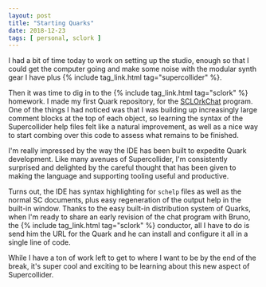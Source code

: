 ```yaml
---
layout: post
title: "Starting Quarks"
date: 2018-12-23
tags: [ personal, sclork ]
---
```


I had a bit of time today to work on setting up the studio, enough so that I
could get the computer going and make some noise with the modular synth gear
I have plus {% include tag_link.html tag="supercollider" %}.

Then it was time to dig in to the {% include tag_link.html tag="sclork" %}
homework. I made my first Quark repository, for the
[SCLOrkChat](https://github.com/lnihlen/SCLOrkChat) program. One of the things
I had noticed was that I was building up increasingly large comment blocks
at the top of each object, so learning the syntax of the Supercollider help
files felt like a natural improvement, as well as a nice way to start combing
over this code to assess what remains to be finished.

I'm really impressed by the way the IDE has been built to expedite Quark
development. Like many avenues of Supercollider, I'm consistently surprised and
delighted by the careful thought that has been given to making the language and
supporting tooling useful and productive.

Turns out, the IDE has syntax highlighting for `schelp` files as well as the
normal SC documents, plus easy regeneration of the output help in the built-in
window. Thanks to the easy built-in distribution system of Quarks, when I'm
ready to share an early revision of the chat program with Bruno, the
{% include tag_link.html tag="sclork" %} conductor, all I have to do is send
him the URL for the Quark and he can install and configure it all in a single
line of code.

While I have a ton of work left to get to where I want to be by the end of the
break, it's super cool and exciting to be learning about this new aspect of
Supercollider.

